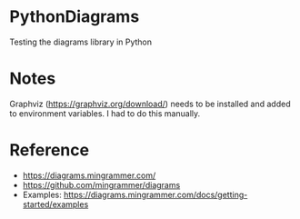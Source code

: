 # PythonDiagrams
Testing the diagrams library in Python

# Notes
Graphviz (https://graphviz.org/download/) needs to be installed and added to environment variables. I had to do this manually.

# Reference
- https://diagrams.mingrammer.com/
- https://github.com/mingrammer/diagrams
- Examples: https://diagrams.mingrammer.com/docs/getting-started/examples

